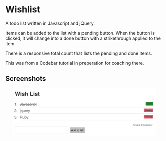 # Wishlist
A todo list written in Javascript and jQuery.

Items can be added to the list with a pending button. When the button is clicked, it will change into a done button with a strikethrough applied to the item.

There is a responsive total count that lists the pending and done items.

This was from a Codebar tutorial in preperation for coaching there.

## Screenshots
<div align="center">
  <img width="90%" src="wish-list.png">
</div>
